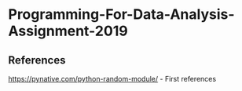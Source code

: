# Programming-For-Data-Analysis-Assignment-2019

## References
https://pynative.com/python-random-module/ - First references
